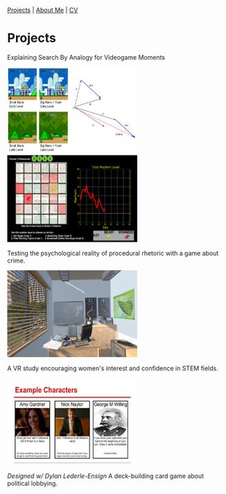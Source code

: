 [Projects](index.html) | [About Me](bio.html) | [CV](CV.html) 

# Projects

<div class="gallery">
  
  <div class="desc">
  
  Explaining Search By Analogy for Videogame Moments
  
  </div>
  
  <a target="_blank" href="Analogy.png">
    <img src="Analogy.png" alt="Search by Analogy" width="300" height="200">
  
  </a>

</div>

<div class="gallery">
  
  <a target="_blank" href="crimegame.png">
    <img src="crimegame.png" alt="Crime Metaphor Game" width="300" height="200">
  </a>
  
  <div class="desc">
  
  Testing the psychological reality of procedural rhetoric with a game about crime.
  
  </div>

</div>

<p></p>

<div class="gallery">
  
  <a target="_blank" href="STEM_VR.html">
    <img src="STEM_VR.png" alt="STEM VR" width="300" height="200">
  </a>
 
 <div class="desc">
  
  A VR study encouraging women's interest and confidence in STEM fields.
  
  </div>

</div>

<div class="gallery">
  
  <a target="_blank" href="kstreet.png">
    <img src="kstreet.png" alt="K Street Card Game" width="300" height="200">
  </a>
 
 <div class="desc">
  
  *Designed w/ Dylan Lederle-Ensign*
  A deck-building card game about political lobbying.
  
  </div>

</div>

